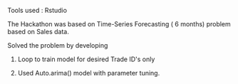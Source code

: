 Tools used : Rstudio

The Hackathon was based on Time-Series Forecasting ( 6 months) problem based on Sales data. 

Solved the problem by developing 

1. Loop to train model for desired Trade ID's only

2. Used Auto.arima() model with parameter tuning.
